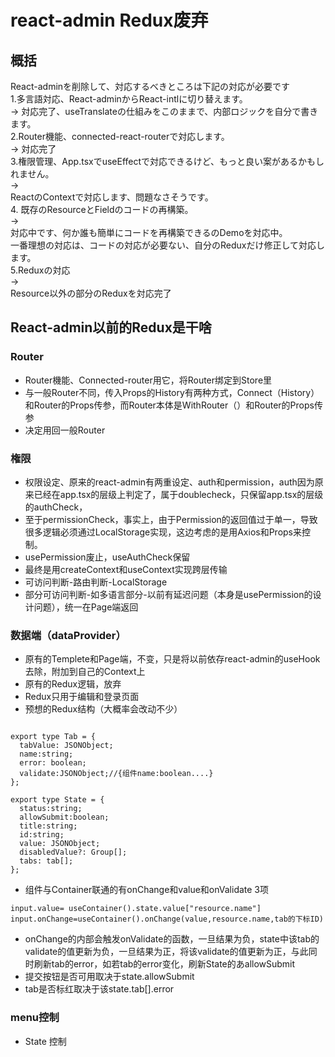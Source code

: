 # react-admin Redux废弃

## 概括
React-adminを削除して、対応するべきところは下記の対応が必要です           
1.多言語対応、React-adminからReact-intlに切り替えます。       
-> 対応完了、useTranslateの仕組みをこのままで、内部ロジックを自分で書きます。       
2.Router機能、connected-react-routerで対応します。         
-> 対応完了      
3.権限管理、App.tsxでuseEffectで対応できるけど、もっと良い案があるかもしれません。        
→       
ReactのContextで対応します、問題なさそうです。          
4. 既存のResourceとFieldのコードの再構築。        
→      
対応中です、何か誰も簡単にコードを再構築できるのDemoを対応中。       
一番理想の対応は、コードの対応が必要ない、自分のReduxだけ修正して対応します。       
5.Reduxの対応       
→     
Resource以外の部分のReduxを対応完了       

## React-admin以前的Redux是干啥
### Router
- Router機能、Connected-router用它，将Router绑定到Store里
- 与一般Router不同，传入Props的History有两种方式，Connect（History）和Router的Props传参，而Router本体是WithRouter（）和Router的Props传参
- 决定用回一般Router
### 権限
- 权限设定、原来的react-admin有两重设定、auth和permission，auth因为原来已经在app.tsx的层级上判定了，属于doublecheck，只保留app.tsx的层级的authCheck，
- 至于permissionCheck，事实上，由于Permission的返回值过于单一，导致很多逻辑必须通过LocalStorage实现，这边考虑的是用Axios和Props来控制。
- usePermission废止，useAuthCheck保留
- 最终是用createContext和useContext实现跨层传输
- 可访问判断-路由判断-LocalStorage
- 部分可访问判断-如多语言部分-以前有延迟问题（本身是usePermission的设计问题），统一在Page端返回
### 数据端（dataProvider）
- 原有的Templete和Page端，不变，只是将以前依存react-admin的useHook去除，附加到自己的Context上
- 原有的Redux逻辑，放弃
- Redux只用于编辑和登录页面
- 预想的Redux结构（大概率会改动不少）
```

export type Tab = {
  tabValue: JSONObject;
  name:string;
  error: boolean;
  validate:JSONObject;//{组件name:boolean....}
};

export type State = {
  status:string;
  allowSubmit:boolean;
  title:string;
  id:string;
  value: JSONObject;
  disabledValue?: Group[];
  tabs: tab[];
};
````
- 组件与Container联通的有onChange和value和onValidate 3项
```
input.value= useContainer().state.value["resource.name"]
input.onChange=useContainer().onChange(value,resource.name,tab的下标ID)
```
- onChange的内部会触发onValidate的函数，一旦结果为负，state中该tab的validate的值更新为负，一旦结果为正，将该validate的值更新为正，与此同时刷新tab的error，如若tab的error变化，刷新State的あallowSubmit
- 提交按钮是否可用取决于state.allowSubmit
- tab是否标红取决于该state.tab[].error
### menu控制
- State 控制
